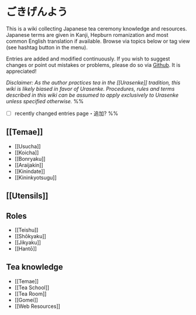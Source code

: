 # ごきげんよう

This is a wiki collecting Japanese tea ceremony knowledge and resources. Japanese terms are given in Kanji, Hepburn romanization and most common English translation if available. Browse via topics below or tag view (see hashtag button in the menu). 

Entries are added and modified continuously. If you wish to suggest changes or point out mistakes or problems, please do so via [Github](https://github.com/hiefts/Tea-Ceremony-Wiki). It is appreciated!

*Disclaimer: As the author practices tea in the [[Urasenke]] tradition, this wiki is likely biased in favor of Urasenke. Procedures, rules and terms described in this wiki can be assumed to apply exclusively to Urasenke unless specified otherwise.*
%%
- [ ] recently changed entries page・追加?
%%

## [[Temae]]
- [[Usucha]]
- [[Koicha]]
- [[Bonryaku]]
- [[Araijakin]]
- [[Kinindate]]
- [[Kininkyotsugu]]

## [[Utensils]]

## Roles
- [[Teishu]]
- [[Shōkyaku]]
- [[Jikyaku]]
- [[Hantō]]

## Tea knowledge
- [[Temae]]
- [[Tea School]]
- [[Tea Room]]
- [[Gomei]]
- [[Web Resources]]
